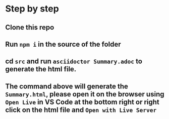 # Step by step
## Clone this repo
## Run `npm i` in the source of the folder
## cd `src` and run `asciidoctor Summary.adoc` to generate the html file. 
## The command above will generate the `Summary.html`, please open it on the browser using `Open Live` in VS Code at the bottom right or right click on the html file and `Open with Live Server`
